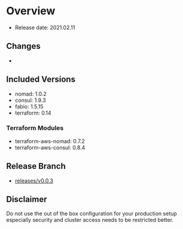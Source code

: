 # Overview

- Release date: 2021.02.11

## Changes

- 

## Included Versions

- nomad: 1.0.2
- consul: 1.9.3
- fabio: 1.5.15
- terraform: 0.14

### Terraform Modules

- terraform-aws-nomad: 0.7.2
- terraform-aws-consul: 0.8.4

## Release Branch

- [releases/v0.0.3](/tree/releases/v0.0.3)

## Disclaimer

Do not use the out of the box configuration for your production setup
especially security and cluster access needs to be restricted better.
